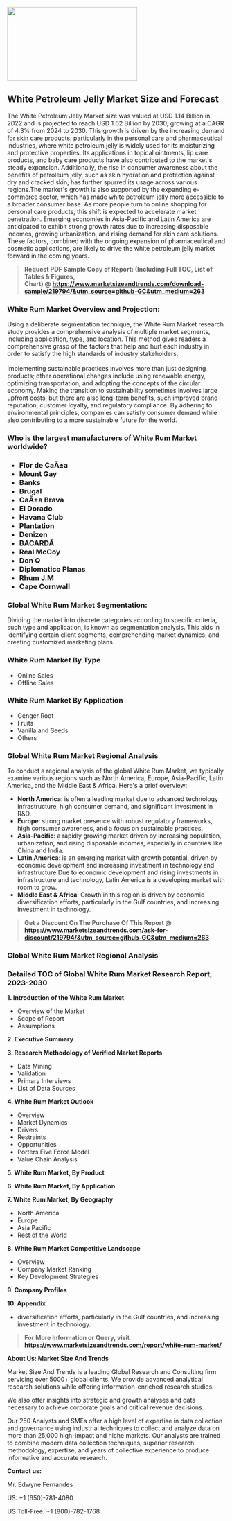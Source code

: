 <p><img class="alignnone size-medium wp-image-20088" src="https://ffe5etoiles.com/wp-content/uploads/2024/12/MST1-300x171.png" alt="" width="300" height="171" /></p><h2>White Petroleum Jelly Market Size and Forecast</h2><p>The White Petroleum Jelly Market size was valued at USD 1.14 Billion in 2022 and is projected to reach USD 1.62 Billion by 2030, growing at a CAGR of 4.3% from 2024 to 2030. This growth is driven by the increasing demand for skin care products, particularly in the personal care and pharmaceutical industries, where white petroleum jelly is widely used for its moisturizing and protective properties. Its applications in topical ointments, lip care products, and baby care products have also contributed to the market's steady expansion. Additionally, the rise in consumer awareness about the benefits of petroleum jelly, such as skin hydration and protection against dry and cracked skin, has further spurred its usage across various regions.The market's growth is also supported by the expanding e-commerce sector, which has made white petroleum jelly more accessible to a broader consumer base. As more people turn to online shopping for personal care products, this shift is expected to accelerate market penetration. Emerging economies in Asia-Pacific and Latin America are anticipated to exhibit strong growth rates due to increasing disposable incomes, growing urbanization, and rising demand for skin care solutions. These factors, combined with the ongoing expansion of pharmaceutical and cosmetic applications, are likely to drive the white petroleum jelly market forward in the coming years.</p></p><blockquote id="" class=""><strong>Request PDF Sample Copy of Report: (Including Full TOC, List of Tables &amp; Figures, Chart)&nbsp;@&nbsp;<strong><a href="https://www.marketsizeandtrends.com/download-sample/219794/&utm_source=github-GC&utm_medium=263" target="_blank">https://www.marketsizeandtrends.com/download-sample/219794/&utm_source=github-GC&utm_medium=263</a></strong></strong></blockquote><h3 id="" class="">White Rum Market&nbsp;Overview and Projection:</h3><p id="" class="">Using a deliberate segmentation technique, the White Rum Market research study provides a comprehensive analysis of multiple market segments, including application, type, and location. This method gives readers a comprehensive grasp of the factors that help and hurt each industry in order to satisfy the high standards of industry stakeholders. <br /> <br />Implementing sustainable practices involves more than just designing products; other operational changes include using renewable energy, optimizing transportation, and adopting the concepts of the circular economy. Making the transition to sustainability sometimes involves large upfront costs, but there are also long-term benefits, such improved brand reputation, customer loyalty, and regulatory compliance. By adhering to environmental principles, companies can satisfy consumer demand while also contributing to a more sustainable future for the world.</p><h3 id="" class="">Who is the largest manufacturers of&nbsp;White Rum Market worldwide?</h3><h3 class=""><p><ul><li>Flor de CaÃ±a </li><li> Mount Gay </li><li> Banks </li><li> Brugal </li><li> CaÃ±a Brava </li><li> El Dorado </li><li> Havana Club </li><li> Plantation </li><li> Denizen </li><li> BACARDÃ </li><li> Real McCoy </li><li> Don Q </li><li> Diplomatico Planas </li><li> Rhum J.M </li><li> Cape Cornwall</li></ul></p></h3><h3 id="" class="">Global&nbsp;White Rum Market Segmentation:</h3><p id="" class="">Dividing the market into discrete categories according to specific criteria, such type and application, is known as segmentation analysis. This aids in identifying certain client segments, comprehending market dynamics, and creating customized marketing plans.</p><h3 id="" class="">White Rum Market&nbsp;By Type</h3><p><p><ul><li>Online Sales</li><li> Offline Sales</p></li></ul></p></p><h3 id="" class="">White Rum Market&nbsp;By Application</h3><p class=""><p><ul><li>Genger Root</li><li> Fruits</li><li> Vanilla and Seeds</li><li> Others</li></ul></p></p><h3 id="" class="">Global White Rum Market Regional Analysis</h3><p id="" class="">To conduct a regional analysis of the global White Rum Market, we typically examine various regions such as North America, Europe, Asia-Pacific, Latin America, and the Middle East &amp; Africa. Here's a brief overview:</p><ul><li><strong>North America</strong>: is often a leading market due to advanced technology infrastructure, high consumer demand, and significant investment in R&amp;D.</li><li><strong>Europe</strong>: strong market presence with robust regulatory frameworks, high consumer awareness, and a focus on sustainable practices.</li><li><strong>Asia-Pacific</strong>: a rapidly growing market driven by increasing population, urbanization, and rising disposable incomes, especially in countries like China and India.</li><li><strong>Latin America</strong>: is an emerging market with growth potential, driven by economic development and increasing investment in technology and infrastructure.Due to economic development and rising investments in infrastructure and technology, Latin America is a developing market with room to grow.</li><li><strong>Middle East &amp; Africa</strong>: Growth in this region is driven by economic diversification efforts, particularly in the Gulf countries, and increasing investment in technology.</li></ul><blockquote id="" class=""><strong>Get a Discount On The Purchase Of This Report @ <strong><a href="https://www.marketsizeandtrends.com/ask-for-discount/219794/&utm_source=github-GC&utm_medium=263" target="_blank">https://www.marketsizeandtrends.com/ask-for-discount/219794/&utm_source=github-GC&utm_medium=263</a></strong></strong></blockquote><h3 id="" class="">Global White Rum Market Regional Analysis</h3><h3 id="" class="">Detailed TOC of Global White Rum Market Research Report, 2023-2030</h3><p id="" class=""><strong>1. Introduction of the White Rum Market</strong></p><ul><li>Overview of the Market</li><li>Scope of Report</li><li>Assumptions</li></ul><p id="" class=""><strong>2. Executive Summary</strong></p><p id="" class=""><strong>3. Research Methodology of Verified Market Reports</strong></p><ul><li>Data Mining</li><li>Validation</li><li>Primary Interviews</li><li>List of Data Sources</li></ul><p id="" class=""><strong>4. White Rum Market Outlook</strong></p><ul><li>Overview</li><li>Market Dynamics</li><li>Drivers</li><li>Restraints</li><li>Opportunities</li><li>Porters Five Force Model</li><li>Value Chain Analysis</li></ul><p id="" class=""><strong>5. White Rum Market, By Product</strong></p><p id="" class=""><strong>6. White Rum Market, By Application</strong></p><p id="" class=""><strong>7. White Rum Market, By Geography</strong></p><ul><li>North America</li><li>Europe</li><li>Asia Pacific</li><li>Rest of the World</li></ul><p id="" class=""><strong>8. White Rum Market Competitive Landscape</strong></p><ul><li>Overview</li><li>Company Market Ranking</li><li>Key Development Strategies</li></ul><p id="" class=""><strong>9. Company Profiles</strong></p><p id="" class=""><strong>10. Appendix</strong></p><ul><li>diversification efforts, particularly in the Gulf countries, and increasing investment in technology.</li></ul><blockquote id="" class=""><strong>For More Information or Query, visit <strong><strong><a href="https://www.marketsizeandtrends.com/report/white-rum-market/" target="_blank">https://www.marketsizeandtrends.com/report/white-rum-market/</a></strong></strong></strong></blockquote><p id="" class=""><strong>About Us: Market Size And Trends</strong></p><p id="" class="">Market Size And Trends is a leading Global Research and Consulting firm servicing over 5000+ global clients. We provide advanced analytical research solutions while offering information-enriched research studies.</p><p id="" class="">We also offer insights into strategic and growth analyses and data necessary to achieve corporate goals and critical revenue decisions.</p><p id="" class="">Our 250 Analysts and SMEs offer a high level of expertise in data collection and governance using industrial techniques to collect and analyze data on more than 25,000 high-impact and niche markets. Our analysts are trained to combine modern data collection techniques, superior research methodology, expertise, and years of collective experience to produce informative and accurate research.</p><p id="" class=""><strong>Contact us:</strong></p><p id="" class="">Mr. Edwyne Fernandes</p><p id="" class="">US: +1 (650)-781-4080</p><p id="" class="">US Toll-Free: +1 (800)-782-1768</p>
